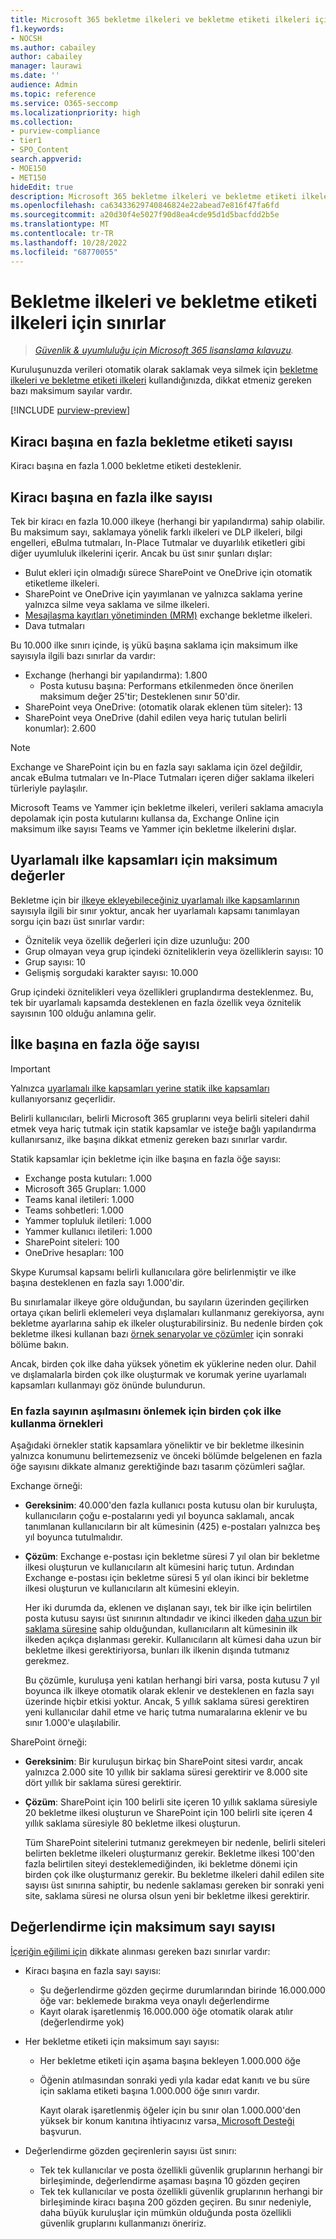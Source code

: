 ```yaml
---
title: Microsoft 365 bekletme ilkeleri ve bekletme etiketi ilkeleri için sınırlar
f1.keywords:
- NOCSH
ms.author: cabailey
author: cabailey
manager: laurawi
ms.date: ''
audience: Admin
ms.topic: reference
ms.service: O365-seccomp
ms.localizationpriority: high
ms.collection:
- purview-compliance
- tier1
- SPO_Content
search.appverid:
- MOE150
- MET150
hideEdit: true
description: Microsoft 365 bekletme ilkeleri ve bekletme etiketi ilkeleri için ilke başına en fazla ilke ve öğe sayısını anlama
ms.openlocfilehash: ca63433629740846824e22abead7e816f47fa6fd
ms.sourcegitcommit: a20d30f4e5027f90d8ea4cde95d1d5bacfdd2b5e
ms.translationtype: MT
ms.contentlocale: tr-TR
ms.lasthandoff: 10/28/2022
ms.locfileid: "68770055"
---
```

# <a name="limits-for-retention-policies-and-retention-label-policies"></a>Bekletme ilkeleri ve bekletme etiketi ilkeleri için sınırlar

>*[Güvenlik & uyumluluğu için Microsoft 365 lisanslama kılavuzu](/office365/servicedescriptions/microsoft-365-service-descriptions/microsoft-365-tenantlevel-services-licensing-guidance/microsoft-365-security-compliance-licensing-guidance).*

Kuruluşunuzda verileri otomatik olarak saklamak veya silmek için [bekletme ilkeleri ve bekletme etiketi ilkeleri](retention.md#retention-policies-and-retention-labels) kullandığınızda, dikkat etmeniz gereken bazı maksimum sayılar vardır.

[!INCLUDE [purview-preview](../includes/purview-preview.md)]

## <a name="maximum-number-of-retention-labels-per-tenant"></a>Kiracı başına en fazla bekletme etiketi sayısı

Kiracı başına en fazla 1.000 bekletme etiketi desteklenir.

## <a name="maximum-number-of-policies-per-tenant"></a>Kiracı başına en fazla ilke sayısı

Tek bir kiracı en fazla 10.000 ilkeye (herhangi bir yapılandırma) sahip olabilir. Bu maksimum sayı, saklamaya yönelik farklı ilkeleri ve DLP ilkeleri, bilgi engelleri, eBulma tutmaları, In-Place Tutmalar ve duyarlılık etiketleri gibi diğer uyumluluk ilkelerini içerir. Ancak bu üst sınır şunları dışlar:

- Bulut ekleri için olmadığı sürece SharePoint ve OneDrive için otomatik etiketleme ilkeleri.
- SharePoint ve OneDrive için yayımlanan ve yalnızca saklama yerine yalnızca silme veya saklama ve silme ilkeleri.
- [Mesajlaşma kayıtları yönetiminden (MRM)](/exchange/security-and-compliance/messaging-records-management/messaging-records-management) exchange bekletme ilkeleri.
- Dava tutmaları

Bu 10.000 ilke sınırı içinde, iş yükü başına saklama için maksimum ilke sayısıyla ilgili bazı sınırlar da vardır:

- Exchange (herhangi bir yapılandırma): 1.800
  - Posta kutusu başına: Performans etkilenmeden önce önerilen maksimum değer 25'tir; Desteklenen sınır 50'dir.
- SharePoint veya OneDrive: (otomatik olarak eklenen tüm siteler): 13
- SharePoint veya OneDrive (dahil edilen veya hariç tutulan belirli konumlar): 2.600

> [!NOTE]
> Exchange ve SharePoint için bu en fazla sayı saklama için özel değildir, ancak eBulma tutmaları ve In-Place Tutmaları içeren diğer saklama ilkeleri türleriyle paylaşılır.

Microsoft Teams ve Yammer için bekletme ilkeleri, verileri saklama amacıyla depolamak için posta kutularını kullansa da, Exchange Online için maksimum ilke sayısı Teams ve Yammer için bekletme ilkelerini dışlar.

## <a name="maximums-for-adaptive-policy-scopes"></a>Uyarlamalı ilke kapsamları için maksimum değerler

Bekletme için bir [ilkeye ekleyebileceğiniz uyarlamalı ilke kapsamlarının](retention.md#adaptive-or-static-policy-scopes-for-retention) sayısıyla ilgili bir sınır yoktur, ancak her uyarlamalı kapsamı tanımlayan sorgu için bazı üst sınırlar vardır:

- Öznitelik veya özellik değerleri için dize uzunluğu: 200
- Grup olmayan veya grup içindeki özniteliklerin veya özelliklerin sayısı: 10
- Grup sayısı: 10
- Gelişmiş sorgudaki karakter sayısı: 10.000

Grup içindeki öznitelikleri veya özellikleri gruplandırma desteklenmez. Bu, tek bir uyarlamalı kapsamda desteklenen en fazla özellik veya öznitelik sayısının 100 olduğu anlamına gelir.

## <a name="maximum-number-of-items-per-policy"></a>İlke başına en fazla öğe sayısı

> [!IMPORTANT]
> Yalnızca [uyarlamalı ilke kapsamları yerine statik ilke kapsamları](retention.md#adaptive-or-static-policy-scopes-for-retention) kullanıyorsanız geçerlidir.

Belirli kullanıcıları, belirli Microsoft 365 gruplarını veya belirli siteleri dahil etmek veya hariç tutmak için statik kapsamlar ve isteğe bağlı yapılandırma kullanırsanız, ilke başına dikkat etmeniz gereken bazı sınırlar vardır.

Statik kapsamlar için bekletme için ilke başına en fazla öğe sayısı:

- Exchange posta kutuları: 1.000
- Microsoft 365 Grupları: 1.000
- Teams kanal iletileri: 1.000
- Teams sohbetleri: 1.000
- Yammer topluluk iletileri: 1.000
- Yammer kullanıcı iletileri: 1.000
- SharePoint siteleri: 100
- OneDrive hesapları: 100

Skype Kurumsal kapsamı belirli kullanıcılara göre belirlenmiştir ve ilke başına desteklenen en fazla sayı 1.000'dir.

Bu sınırlamalar ilkeye göre olduğundan, bu sayıların üzerinden geçilirken ortaya çıkan belirli eklemeleri veya dışlamaları kullanmanız gerekiyorsa, aynı bekletme ayarlarına sahip ek ilkeler oluşturabilirsiniz. Bu nedenle birden çok bekletme ilkesi kullanan bazı [örnek senaryolar ve çözümler](#examples-of-using-multiple-policies-to-avoid-exceeding-maximum-numbers) için sonraki bölüme bakın.

Ancak, birden çok ilke daha yüksek yönetim ek yüklerine neden olur. Dahil ve dışlamalarla birden çok ilke oluşturmak ve korumak yerine uyarlamalı kapsamları kullanmayı göz önünde bulundurun.

### <a name="examples-of-using-multiple-policies-to-avoid-exceeding-maximum-numbers"></a>En fazla sayının aşılmasını önlemek için birden çok ilke kullanma örnekleri

Aşağıdaki örnekler statik kapsamlara yöneliktir ve bir bekletme ilkesinin yalnızca konumunu belirtemezseniz ve önceki bölümde belgelenen en fazla öğe sayısını dikkate almanız gerektiğinde bazı tasarım çözümleri sağlar.

Exchange örneği:

- **Gereksinim**: 40.000'den fazla kullanıcı posta kutusu olan bir kuruluşta, kullanıcıların çoğu e-postalarını yedi yıl boyunca saklamalı, ancak tanımlanan kullanıcıların bir alt kümesinin (425) e-postaları yalnızca beş yıl boyunca tutulmalıdır.

- **Çözüm**: Exchange e-postası için bekletme süresi 7 yıl olan bir bekletme ilkesi oluşturun ve kullanıcıların alt kümesini hariç tutun. Ardından Exchange e-postası için bekletme süresi 5 yıl olan ikinci bir bekletme ilkesi oluşturun ve kullanıcıların alt kümesini ekleyin.

    Her iki durumda da, eklenen ve dışlanan sayı, tek bir ilke için belirtilen posta kutusu sayısı üst sınırının altındadır ve ikinci ilkeden [daha uzun bir saklama süresine](retention.md#the-principles-of-retention-or-what-takes-precedence) sahip olduğundan, kullanıcıların alt kümesinin ilk ilkeden açıkça dışlanması gerekir. Kullanıcıların alt kümesi daha uzun bir bekletme ilkesi gerektiriyorsa, bunları ilk ilkenin dışında tutmanız gerekmez.

    Bu çözümle, kuruluşa yeni katılan herhangi biri varsa, posta kutusu 7 yıl boyunca ilk ilkeye otomatik olarak eklenir ve desteklenen en fazla sayı üzerinde hiçbir etkisi yoktur. Ancak, 5 yıllık saklama süresi gerektiren yeni kullanıcılar dahil etme ve hariç tutma numaralarına eklenir ve bu sınır 1.000'e ulaşılabilir.

SharePoint örneği:

- **Gereksinim**: Bir kuruluşun birkaç bin SharePoint sitesi vardır, ancak yalnızca 2.000 site 10 yıllık bir saklama süresi gerektirir ve 8.000 site dört yıllık bir saklama süresi gerektirir.

- **Çözüm**: SharePoint için 100 belirli site içeren 10 yıllık saklama süresiyle 20 bekletme ilkesi oluşturun ve SharePoint için 100 belirli site içeren 4 yıllık saklama süresiyle 80 bekletme ilkesi oluşturun.

    Tüm SharePoint sitelerini tutmanız gerekmeyen bir nedenle, belirli siteleri belirten bekletme ilkeleri oluşturmanız gerekir. Bekletme ilkesi 100'den fazla belirtilen siteyi desteklemediğinden, iki bekletme dönemi için birden çok ilke oluşturmanız gerekir. Bu bekletme ilkeleri dahil edilen site sayısı üst sınırına sahiptir, bu nedenle saklaması gereken bir sonraki yeni site, saklama süresi ne olursa olsun yeni bir bekletme ilkesi gerektirir.

## <a name="maximum-numbers-for-disposition"></a>Değerlendirme için maksimum sayı sayısı

[İçeriğin eğilimi için](disposition.md) dikkate alınması gereken bazı sınırlar vardır:

- Kiracı başına en fazla sayı sayısı:
  - Şu değerlendirme gözden geçirme durumlarından birinde 16.000.000 öğe var: beklemede bırakma veya onaylı değerlendirme
  - Kayıt olarak işaretlenmiş 16.000.000 öğe otomatik olarak atılır (değerlendirme yok)

- Her bekletme etiketi için maksimum sayı sayısı:
  - Her bekletme etiketi için aşama başına bekleyen 1.000.000 öğe
  - Öğenin atılmasından sonraki yedi yıla kadar edat kanıtı ve bu süre için saklama etiketi başına 1.000.000 öğe sınırı vardır.

    Kayıt olarak işaretlenmiş öğeler için bu sınır olan 1.000.000'den yüksek bir konum kanıtına ihtiyacınız varsa[, Microsoft Desteği](../admin/get-help-support.md) başvurun.

- Değerlendirme gözden geçirenlerin sayısı üst sınırı:
    - Tek tek kullanıcılar ve posta özellikli güvenlik gruplarının herhangi bir birleşiminde, değerlendirme aşaması başına 10 gözden geçiren
    - Tek tek kullanıcılar ve posta özellikli güvenlik gruplarının herhangi bir birleşiminde kiracı başına 200 gözden geçiren. Bu sınır nedeniyle, daha büyük kuruluşlar için mümkün olduğunda posta özellikli güvenlik gruplarını kullanmanızı öneririz.

